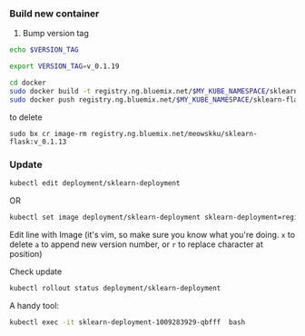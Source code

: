 


### Build new container

1. Bump version tag

```bash
echo $VERSION_TAG
```

```bash
export VERSION_TAG=v_0.1.19
```

```bash 
cd docker
sudo docker build -t registry.ng.bluemix.net/$MY_KUBE_NAMESPACE/sklearn-flask:$VERSION_TAG .
sudo docker push registry.ng.bluemix.net/$MY_KUBE_NAMESPACE/sklearn-flask:$VERSION_TAG
```

to delete

`sudo bx cr image-rm registry.ng.bluemix.net/meowskku/sklearn-flask:v_0.1.13`

### Update

```bash
kubectl edit deployment/sklearn-deployment
```

OR

```bash
kubectl set image deployment/sklearn-deployment sklearn-deployment=registry.ng.bluemix.net/$MY_KUBE_NAMESPACE/sklearn-flask:$VERSION_TAG
```

Edit line with Image
(it's vim, so make sure you know what you're doing. 
`x` to delete `a` to append new version number, or `r` to replace character at position)

Check update
```bash
kubectl rollout status deployment/sklearn-deployment
```

A handy tool:

```bash
kubectl exec -it sklearn-deployment-1009283929-qbfff  bash
```